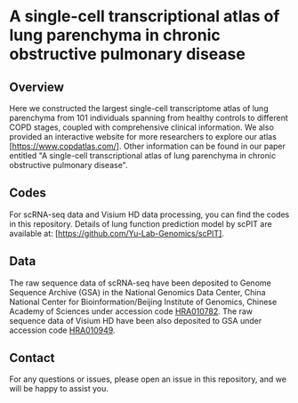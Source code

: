 # A single-cell transcriptional atlas of lung parenchyma in chronic obstructive pulmonary disease
## Overview
Here we constructed the largest single-cell transcriptome atlas of lung parenchyma from 101 individuals spanning from healthy controls to different COPD stages, coupled with comprehensive clinical information. We also provided an interactive website for more researchers to explore our atlas [https://www.copdatlas.com/]. Other information can be found in our paper entitled "A single-cell transcriptional atlas of lung parenchyma in chronic obstructive pulmonary disease". 

## Codes
For scRNA-seq data and Visium HD data processing, you can find the codes in this repository. Details of lung function prediction model by scPIT are available at: [https://github.com/Yu-Lab-Genomics/scPIT].

## Data
The raw sequence data of scRNA-seq have been deposited to Genome Sequence Archive (GSA) in the National Genomics Data Center, China National Center for Bioinformation/Beijing Institute of Genomics, Chinese Academy of Sciences under accession code [HRA010782](https://ngdc.cncb.ac.cn/search/specific?db=hra&q=HRA010782). The raw sequence data of Visium HD have been also deposited to GSA under accession code [HRA010949](https://ngdc.cncb.ac.cn/search/specific?db=hra&q=HRA010949).

## Contact
For any questions or issues, please open an issue in this repository, and we will be happy to assist you.
